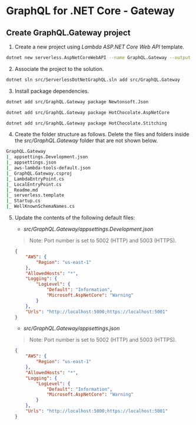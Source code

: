 # GraphQL for .NET Core - Gateway

## Create GraphQL.Gateway project

1. Create a new project using *Lambda ASP.NET Core Web API* template.

```sh
dotnet new serverless.AspNetCoreWebAPI --name GraphQL.Gateway --output .
```

2. Associate the project to the solution.

```sh
dotnet sln src/ServerlessDotNetGraphQL.sln add src/GraphQL.Gateway
```

3. Install package dependencies.

```sh
dotnet add src/GraphQL.Gateway package Newtonsoft.Json

dotnet add src/GraphQL.Gateway package HotChocolate.AspNetCore

dotnet add src/GraphQL.Gateway package HotChocolate.Stitching
```

4. Create the folder structure as follows. Delete the files and folders inside the _src/GraphQL.Gateway_ folder that are not shown below.

```sh
GraphQL.Gateway
|_ appsettings.Development.json
|_ appsettings.json
|_ aws-lambda-tools-default.json
|_ GraphQL.Gateway.csproj
|_ LambdaEntryPoint.cs
|_ LocalEntryPoint.cs
|_ Readme.md
|_ serverless.template
|_ Startup.cs
|_ WellKnownSchemaNames.cs
```

5. Update the contents of the following default files:

    * _src/GraphQL.Gateway/appsettings.Development.json_

    > Note: Port number is set to 5002 (HTTP) and 5003 (HTTPS).

    ```json
    {
        "AWS": {
            "Region": "us-east-1"
        },
        "AllowedHosts": "*",
        "Logging": {
            "LogLevel": {
                "Default": "Information",
                "Microsoft.AspNetCore": "Warning"
            }
        },
        "Urls": "http://localhost:5000;https://localhost:5001"
    }
    ```

    * _src/GraphQL.Gateway/appsettings.json_

    > Note: Port number is set to 5002 (HTTP) and 5003 (HTTPS).

    ```json
    {
        "AWS": {
            "Region": "us-east-1"
        },
        "AllowedHosts": "*",
        "Logging": {
            "LogLevel": {
                "Default": "Information",
                "Microsoft.AspNetCore": "Warning"
            }
        },
        "Urls": "http://localhost:5000;https://localhost:5001"
    }
    ```
